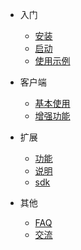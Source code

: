 * 入门
  * [安装](install.md)
  * [启动](run.md)
  * [使用示例](example.md)
* 客户端

  * [基本使用](use.md)
  * [增强功能](npc_extend.md)

* 扩展

  * [功能](feature.md)
  * [说明](description.md)
  * [sdk](npc_sdk.md)

* 其他

  * [FAQ](faq.md)
  * [交流](discuss.md)
